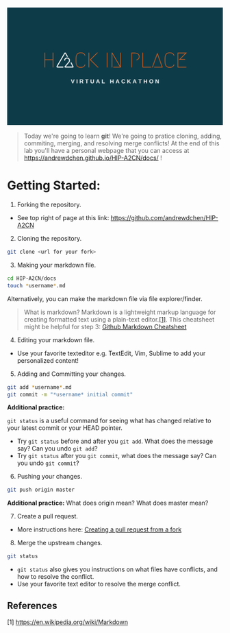 ![Logo](HIP_banner.png "Hack In Place!")


> Today we're going to learn **git**! We're going to pratice cloning, adding, commiting, merging, and resolving merge conflicts! At the end of this lab you'll have a personal webpage that you can access at https://andrewdchen.github.io/HIP-A2CN/docs/ !

# Getting Started: 

1. Forking the repository. 
- See top right of page at this link: https://github.com/andrewdchen/HIP-A2CN
2. Cloning the repository.
```bash
git clone <url for your fork>
```
3. Making your markdown file. 
```bash
cd HIP-A2CN/docs  
touch *username*.md
```
Alternatively, you can make the markdown file via file explorer/finder.
> What is markdown? Markdown is a lightweight markup language for creating formatted text using a plain-text editor.[[1]](#1). This cheatsheet might be helpful for step 3: [Github Markdown Cheatsheet](https://guides.github.com/pdfs/markdown-cheatsheet-online.pdf)

4. Editing your markdown file.
- Use your favorite texteditor e.g. TextEdit, Vim, Sublime to add your personalized content!

5. Adding and Committing your changes.
```bash
git add *username*.md
git commit -m "*username* initial commit"
```
**Additional practice:**

`git status` is a useful command for seeing what has changed relative to your latest commit or your HEAD pointer.
- Try `git status` before and after you `git add`. What does the message say? Can you undo `git add`? 
- Try `git status` after you `git commit`, what does the message say? Can you undo `git commit`?

6. Pushing your changes.
```bash
git push origin master
```
**Additional practice:** What does origin mean? What does master mean?

7. Create a pull request.
- More instructions here: [Creating a pull request from a fork](https://docs.github.com/en/github/collaborating-with-issues-and-pull-requests/creating-a-pull-request-from-a-fork)

8. Merge the upstream changes. 
```bash
git status
```
- `git status` also gives you instructions on what files have conflicts, and how to resolve the conflict.
- Use your favorite text editor to resolve the merge conflict.

## References
<a id="1">[1]</a> 
https://en.wikipedia.org/wiki/Markdown
